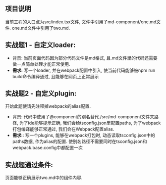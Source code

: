 ## 项目说明
当前工程的入口点为src/index.tsx文件, 文件中引用了md-component/one.md文件.
one.md文件中引用了two.md.
## 实战题1 - 自定义loader:
- 背景: 当前页面代码因为部分代码文件是md格式, 且.md文件里的代码还需要做一点简单处理才能正常使用. 
- **需求:** 写一个loader, 并在webpack配置中引入, 使当前代码能够被npm run build命令编译通过, 且能够在网页上正常展示

## 实战题2 - 自定义plugin:
开始此题使请先注释掉webpack的alias配置.
- 背景: 代码中使用了@component的别名替代./src/md-component文件夹路径, 为了ide能够提示正确, 我们会给tsconfig.json里配置paths, 为了webpack打包编译能够正常通过, 我们会在Webpack配置alias.
- **需求:**: 写一个plugins, 能够在webpack打包时, 动态读取tsconfig.json中的paths数据, 作为alias的配置. 使别名路径不需要同时在tsconfig.json和webpack.base.config中都配置一次

## 实战题通过条件:
页面能够正确展示two.md中的组件内容.